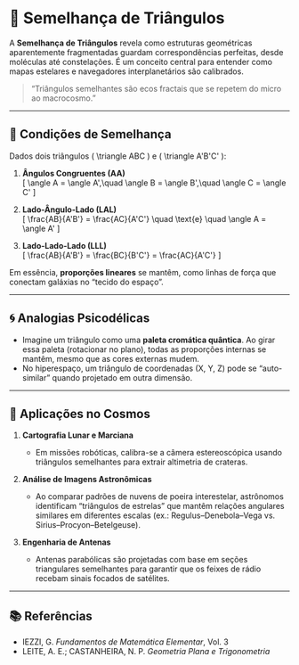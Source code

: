 # 🔺 Semelhança de Triângulos

A **Semelhança de Triângulos** revela como estruturas geométricas aparentemente fragmentadas guardam correspondências perfeitas, desde moléculas até constelações. É um conceito central para entender como mapas estelares e navegadores interplanetários são calibrados.

> “Triângulos semelhantes são ecos fractais que se repetem do micro ao macrocosmo.”  

---

## 📐 Condições de Semelhança

Dados dois triângulos \( \triangle ABC \) e \( \triangle A'B'C' \):

1. **Ângulos Congruentes (AA)**  
   \[
   \angle A = \angle A',\quad \angle B = \angle B',\quad \angle C = \angle C'
   \]

2. **Lado-Ângulo-Lado (LAL)**  
   \[
   \frac{AB}{A'B'} = \frac{AC}{A'C'} \quad \text{e} \quad \angle A = \angle A'
   \]

3. **Lado-Lado-Lado (LLL)**  
   \[
   \frac{AB}{A'B'} = \frac{BC}{B'C'} = \frac{AC}{A'C'}
   \]

Em essência, **proporções lineares** se mantêm, como linhas de força que conectam galáxias no “tecido do espaço”.

---

## 🌀 Analogias Psicodélicas

- Imagine um triângulo como uma **paleta cromática quântica**. Ao girar essa paleta (rotacionar no plano), todas as proporções internas se mantêm, mesmo que as cores externas mudem.  
- No hiperespaço, um triângulo de coordenadas (X, Y, Z) pode se “auto-similar” quando projetado em outra dimensão.

---

## 🌌 Aplicações no Cosmos

1. **Cartografia Lunar e Marciana**  
   - Em missões robóticas, calibra-se a câmera estereoscópica usando triângulos semelhantes para extrair altimetria de crateras.  

2. **Análise de Imagens Astronômicas**  
   - Ao comparar padrões de nuvens de poeira interestelar, astrônomos identificam “triângulos de estrelas” que mantêm relações angulares similares em diferentes escalas (ex.: Regulus–Denebola–Vega vs. Sirius–Procyon–Betelgeuse).

3. **Engenharia de Antenas**  
   - Antenas parabólicas são projetadas com base em seções triangulares semelhantes para garantir que os feixes de rádio recebam sinais focados de satélites.

---

## 📚 Referências

- IEZZI, G. *Fundamentos de Matemática Elementar*, Vol. 3  
- LEITE, A. E.; CASTANHEIRA, N. P. *Geometria Plana e Trigonometria*
